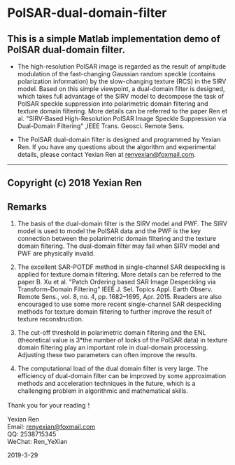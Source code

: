# PolSAR-dual-domain-filter

## This is a simple Matlab implementation demo of PolSAR dual-domain filter.

* The high-resolution PolSAR image is regarded as the result of amplitude modulation of the fast-changing Gaussian random speckle (contains polarization information) by the slow-changing texture (RCS) in the SIRV model. Based on this simple viewpoint, a dual-domain filter is designed, which takes full advantage of the SIRV model to decompose the task of PolSAR speckle suppression into polarimetric domain filtering and texture domain filtering. More details can be referred to the paper 
Ren et al. "SIRV-Based High-Resolution PolSAR Image Speckle Suppression via Dual-Domain Filtering" ,IEEE Trans. Geosci. Remote Sens. 

* The PolSAR dual-domain filter is designed and programmed by Yexian Ren. 
If you have any questions about the algorithm and experimental details, please contact Yexian Ren at  renyexian@foxmail.com.

---------------------------------------------
Copyright (c) 2018 Yexian Ren
---------------------------------------------

## Remarks
1. The basis of the dual-domain filter is the SIRV model and PWF. The SIRV model is used to model the PolSAR data and the PWF is the key connection between the polarimetric domain filtering and the texture domain filtering. The dual-domain filter may fail when SIRV model and PWF are physically invalid.

2. The excellent SAR-POTDF method in single-channel SAR despeckling is applied for texture domain filtering. More details can be referred to the paper 
B. Xu et al. "Patch Ordering based SAR Image Despeckling via Transform-Domain Filtering" IEEE J. Sel. Topics Appl. Earth Observ. Remote Sens., vol. 8, no. 4, pp. 1682–1695, Apr. 2015.
Readers are also encouraged to use some more recent single-channel SAR despeckling methods for texture domain filtering to further improve the result of texture reconstruction.

3. The cut-off threshold in polarimetric domain filtering and the ENL (theoretical value is 3*the number of looks of the PolSAR data) in texture domain filtering  play an important role in dual-domain processing. Adjusting these two parameters can often improve the results.

4. The computational load of the dual domain filter is very large. The efficiency of dual-domain filter can be improved by some approximation methods and acceleration techniques in the future, which is a challenging problem in algorithmic and mathematical skills.

Thank you for your reading！

Yexian Ren  
Email: renyexian@foxmail.com  
QQ: 2538715345  
WeChat: Ren_YeXian  

2019-3-29




